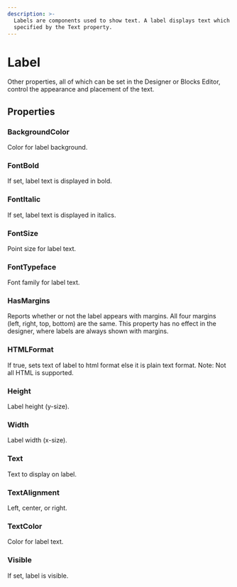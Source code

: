 ```yaml
---
description: >-
  Labels are components used to show text. A label displays text which is
  specified by the Text property.
---
```


# Label

Other properties, all of which can be set in the Designer or Blocks Editor, control the appearance and placement of the text.

## Properties

### BackgroundColor

Color for label background.

### FontBold

If set, label text is displayed in bold.

### FontItalic

If set, label text is displayed in italics.

### FontSize

Point size for label text.

### FontTypeface

Font family for label text.

### HasMargins

Reports whether or not the label appears with margins. All four margins \(left, right, top, bottom\) are the same. This property has no effect in the designer, where labels are always shown with margins.

### HTMLFormat

If true, sets text of label to html format else it is plain text format. Note: Not all HTML is supported.

### Height

Label height \(y-size\).

### Width

Label width \(x-size\).

### Text

Text to display on label.

### TextAlignment

Left, center, or right.

### TextColor

Color for label text.

### Visible

If set, label is visible.

